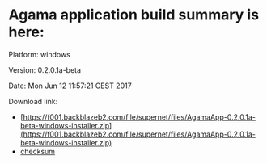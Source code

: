 # Agama application build summary is here:

Platform: windows

Version:  0.2.0.1a-beta

Date: Mon Jun 12 11:57:21 CEST 2017


Download link:
* [https://f001.backblazeb2.com/file/supernet/files/AgamaApp-0.2.0.1a-beta-windows-installer.zip](https://f001.backblazeb2.com/file/supernet/files/AgamaApp-0.2.0.1a-beta-windows-installer.zip)
* [checksum](https://f001.backblazeb2.com/file/supernet/files/AgamaApp-0.2.0.1a-beta-windows.checksum)
